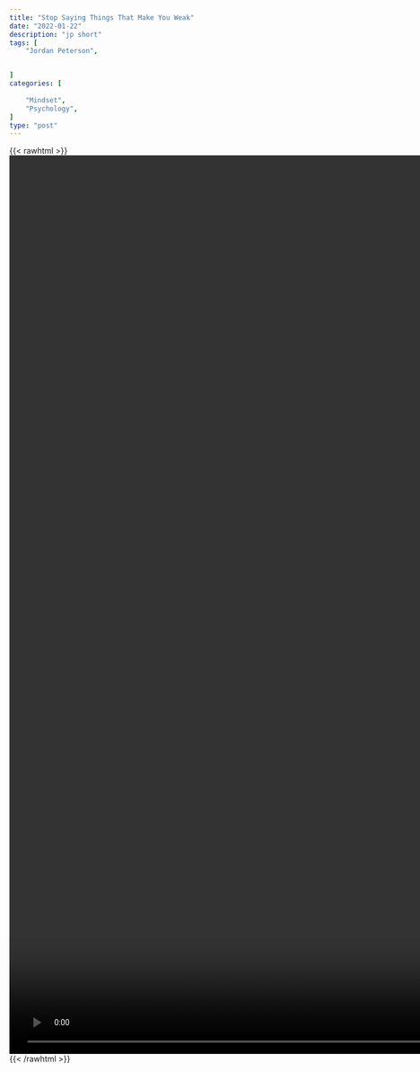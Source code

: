 ```yaml
---
title: "Stop Saying Things That Make You Weak"
date: "2022-01-22"
description: "jp short"
tags: [
    "Jordan Peterson",


]
categories: [
    
    "Mindset",
    "Psychology",
]
type: "post"
---
```

{{< rawhtml >}}
    <video style="height:40vh;width:auto" overflow="hidden" controls>
        <source src="https://clips.dev00ps.com/Jordan%20Peterson/stop_saying_things_that_make_you_weak.mp4" type="video/mp4"> 
    </video>
{{< /rawhtml >}}    
